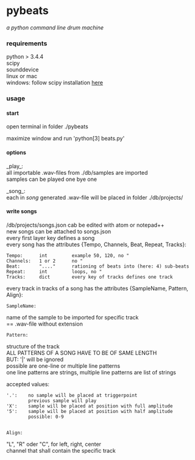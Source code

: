 # pybeats
_a python command line drum machine_

### requirements
python > 3.4.4  
scipy  
sounddevice  
linux or mac  
windows: follow scipy installation [here](http://www.lfd.uci.edu/~gohlke/pythonlibs/)

### usage
#### start
open terminal in folder ./pybeats  
  
maximize window and run 'python[3] beats.py'

#### options
\_play\_:  
all importable .wav-files from ./db/samples are imported  
samples can be played one bye one


\_song\_:  
each in _song_ generated .wav-file will be placed in folder ./db/projects/

#### write songs
/db/projects/songs.json cab be edited with atom or notepad++  
new songs can be attached to songs.json  
every first layer key defines a song  
every song has the attributes {Tempo, Channels, Beat, Repeat, Tracks}:

	Tempo:		int			example 50, 120, no "
	Channels:	1 or 2		no "
	Beat:		"...."		rationing of beats into (here: 4) sub-beats
	Repeat:		int			loops, no "
	Tracks:		dict		every key of tracks defines one track


every track in tracks of a song has the attributes {SampleName, Pattern, Align}:  
  
  
	SampleName:  
name of the sample to be imported for specific track  
== .wav-file without extension  
  
  
	Pattern:  
structure of the track  
ALL PATTERNS OF A SONG HAVE TO BE OF SAME LENGTH  
BUT: '|' will be ignored  
possible are one-line or multiple line patterns  
one line patterns are strings, multiple line patterns are list of strings  
  
accepted values:
              
	'.':    no sample will be placed at triggerpoint
			previous sample will play
	'X':    sample will be placed at position with full amplitude
	'5':    sample will be placed at position with half amplitude
			possible: 0-9  
  
  
	Align:  
"L", "R" oder "C", for left, right, center  
channel that shall contain the specific track
